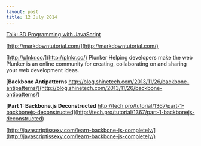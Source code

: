 ```yaml
---
layout: post
title: 12 July 2014
---
```



[Talk: 3D Programming with JavaScript](http://blog.prolificidea.com/?p=39)


[http://markdowntutorial.com/](http://markdowntutorial.com/)



[http://plnkr.co/](http://plnkr.co/)
Plunker Helping developers make the web  
Plunker is an online community for creating, collaborating on and sharing your web development ideas.  


[__Backbone Antipatterns__ http://blog.shinetech.com/2013/11/26/backbone-antipatterns/](http://blog.shinetech.com/2013/11/26/backbone-antipatterns/)


[__Part 1: Backbone.js Deconstructed__ http://tech.pro/tutorial/1367/part-1-backbonejs-deconstructed](http://tech.pro/tutorial/1367/part-1-backbonejs-deconstructed)


[http://javascriptissexy.com/learn-backbone-js-completely/](http://javascriptissexy.com/learn-backbone-js-completely/)
